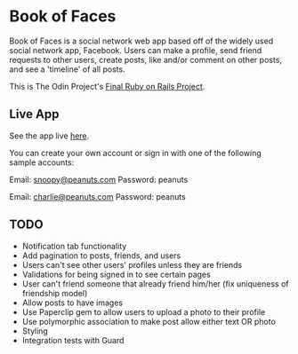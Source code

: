 # Book of Faces

Book of Faces is a social network web app based off of the widely used social network app, Facebook. Users can make a profile, send friend requests to other users, create posts, like and/or comment on other posts, and see a 'timeline' of all posts.

This is The Odin Project's [Final Ruby on Rails Project](http://www.theodinproject.com/courses/ruby-on-rails/lessons/final-project).

## Live App
See the app live [here](https://frozen-sands-98166.herokuapp.com/).

You can create your own account or sign in with one of the following sample accounts:

Email: snoopy@peanuts.com
Password: peanuts

Email: charlie@peanuts.com
Password: peanuts

## TODO
- Notification tab functionality
- Add pagination to posts, friends, and users
- Users can't see other users' profiles unless they are friends
- Validations for being signed in to see certain pages
- User can't friend someone that already friend him/her (fix uniqueness of friendship model)
- Allow posts to have images
- Use Paperclip gem to allow users to upload a photo to their profile
- Use polymorphic association to make post allow either text OR photo
- Styling
- Integration tests with Guard